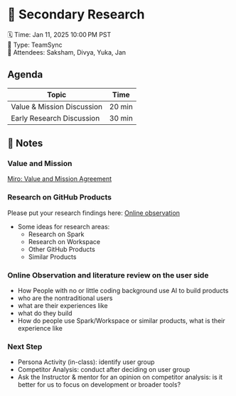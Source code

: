 # 🌼 Secondary Research
🗓 Time: Jan 11, 2025 10:00 PM PST\
🔖 Type: TeamSync\
👥 Attendees: ​​Saksham, Divya, Yuka, Jan

## Agenda
| Topic | Time |
|---|---|
| Value & Mission Discussion | 20 min |
| Early Research Discussion | 30 min |

## 📄 Notes

### Value and Mission
[Miro: Value and Mission Agreement](https://miro.com/app/board/uXjVLyIwdks=/?share_link_id=842470421172)

### Research on GitHub Products
Please put your research findings here: [Online observation](https://docs.google.com/spreadsheets/d/1zDCiu-d0yLQg-1iJyB0-4IXwAc2alCfg17D4SbU0NZs/edit?gid=0#gid=0)
- Some ideas for research areas:
  - Research on Spark
  - Research on Workspace
  - Other GitHub Products
  - Similar Products 

### Online Observation and literature review on the user side
- How People with no or little coding background use AI to build products
- who are the nontraditional users
- what are their experiences like 
- what do they build 
- How do people use Spark/Workspace or similar products, what is their experience like

### Next Step
- Persona Activity (in-class): identify user group
- Competitor Analysis: conduct after deciding on user group
- Ask the Instructor & mentor for an opinion on competitor analysis: is it better for us to focus on development or broader tools?
